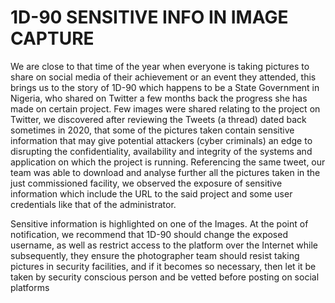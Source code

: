 # 1D-90 SENSITIVE INFO IN IMAGE CAPTURE

We are close to that time of the year when everyone is taking pictures to share on social media of their achievement or an event they attended, this brings us to the story of 1D-90 which happens to be a State Government in Nigeria, who shared on Twitter a few months back the progress she has made on certain project. Few images were shared relating to the project on Twitter, we discovered after reviewing the Tweets (a thread) dated back sometimes in 2020, that some of the pictures taken contain sensitive information that may give potential attackers (cyber criminals) an edge to disrupting the confidentiality, availability and integrity of the systems and application on which the project is running.
Referencing the same tweet, our team was able to download and analyse further all the pictures taken in the just commissioned facility, we observed the exposure of sensitive information which include the URL to the said project and some user credentials like that of the administrator. 
 
 
Sensitive information is highlighted on one of the Images.
At the point of notification, we recommend that 1D-90 should change the exposed username, as well as restrict access to the platform over the Internet while subsequently, they ensure the photographer team should resist taking pictures in security facilities, and if it becomes so necessary, then let it be taken by security conscious person and be vetted before posting on social platforms
